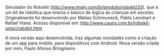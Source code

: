 Simulador do Robokit (http://www.imply.com/br/produto/robokit/33), que é um kit de robótica que ensina o básico de lógica às crianças em escolas.
Originalmente foi desenvolvido por Matias Schimuneck, Pablo Leonhart e Rafael Viana.
Acesso disponível em: http://www.cauirs.com.br/robokit-unisc/robokit.html

A nova versão aqui desenvolvida, traz algumas novidades como a criação de um app para mobile, para dispositivos com Android.
Nova versão criada por mim, Paulo Afonso Bringmann.
